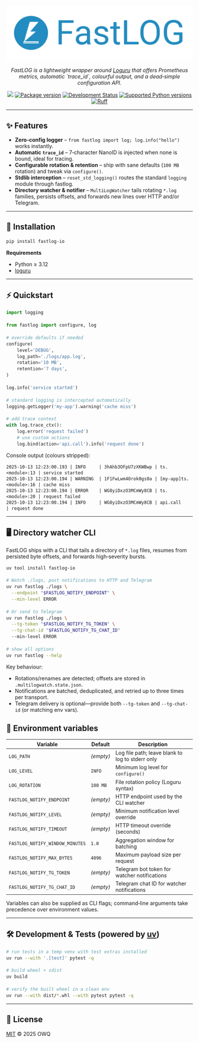 <p align="center">
  <br>
  <a href="https://github.com/owq-1777/fastlog-io">
  	<img src="https://github.com/owq-1777/fastlog-io/raw/main/assets/fastlog.png" alt="FastLOG">
  </a>
</p>

<p align="center">
    <em>FastLOG is a lightweight wrapper around <a href="https://github.com/Delgan/loguru" target="_blank">Loguru</a> that offers Prometheus metrics, automatic `trace_id`, colourful output, and a dead‑simple configuration API.</em>
</p>

<p align="center">
  <a href="https://opensource.org/licenses/MIT"><img src="https://img.shields.io/badge/license-MIT-_red.svg"></a>
  <a href="https://pypi.org/project/fastlog-io"><img src="https://img.shields.io/pypi/v/fastlog-io" alt="Package version"></a>
  <a href="https://pypi.org/project/fastlog-io"><img src="https://img.shields.io/pypi/status/fastlog-io" alt="Development Status"></a>
  <a href="https://pypi.org/project/fastlog-io"><img src="https://img.shields.io/pypi/pyversions/fastlog-io" alt="Supported Python versions"></a>
  <a href="https://github.com/astral-sh/ruff"><img src="https://img.shields.io/endpoint?url=https://raw.githubusercontent.com/astral-sh/ruff/main/assets/badge/v2.json" alt="Ruff"></a>
</p>


---

## ✨ Features

* **Zero‑config logger** – `from fastlog import log; log.info("hello")` works instantly.
* **Automatic `trace_id`** – 7‑character NanoID is injected when none is bound, ideal for tracing.
* **Configurable rotation & retention** – ship with sane defaults (`100 MB` rotation) and tweak via `configure()`.
* **Stdlib interception** – `reset_std_logging()` routes the standard `logging` module through fastlog.
* **Directory watcher & notifier** – `MultiLogWatcher` tails rotating `*.log` families, persists offsets, and forwards new lines over HTTP and/or Telegram.

---

## 🚀 Installation

```bash
pip install fastlog-io
```

**Requirements**

* Python ≥ 3.12
* [loguru](https://pypi.org/project/loguru/)

---

## ⚡ Quickstart

```python
import logging

from fastlog import configure, log

# override defaults if needed
configure(
    level='DEBUG',
    log_path='./logs/app.log',
    rotation='10 MB',
    retention='7 days',
)

log.info('service started')

# standard logging is intercepted automatically
logging.getLogger('my-app').warning('cache miss')

# add trace context
with log.trace_ctx():
    log.error('request failed')
    # use custom actions
    log.bind(action='api.call').info('request done')
```

Console output (colours stripped):

```
2025-10-13 12:23:00.193 | INFO     | 3hAhb3OFpU7zXKWBwp | ts.<module>:13 | service started
2025-10-13 12:23:00.194 | WARNING  | 1F1FwLwm4Orok0gs0a | [my-app]ts.<module>:16 | cache miss
2025-10-13 12:23:00.194 | ERROR    | WG8yiDxzO3MCmWy8CB | ts.<module>:20 | request failed
2025-10-13 12:23:00.194 | INFO     | WG8yiDxzO3MCmWy8CB | api.call     | request done
```

---

## 🖥️ Directory watcher CLI

FastLOG ships with a CLI that tails a directory of `*.log` files, resumes from persisted byte offsets, and forwards high‑severity bursts.

```bash
uv tool install fastlog-io

# Watch ./logs, post notifications to HTTP and Telegram
uv run fastlog ./logs \
  --endpoint "$FASTLOG_NOTIFY_ENDPOINT" \
  --min-level ERROR

# Or send to Telegram
uv run fastlog ./logs \
  --tg-token "$FASTLOG_NOTIFY_TG_TOKEN" \
  --tg-chat-id "$FASTLOG_NOTIFY_TG_CHAT_ID"
  --min-level ERROR

# show all options
uv run fastlog --help
```

Key behaviour:

* Rotations/renames are detected; offsets are stored in `.multilogwatch.state.json`.
* Notifications are batched, deduplicated, and retried up to three times per transport.
* Telegram delivery is optional—provide both `--tg-token` and `--tg-chat-id` (or matching env vars).

## 🔧 Environment variables

| Variable | Default | Description |
| --- | --- | --- |
| `LOG_PATH` | *(empty)* | Log file path; leave blank to log to stderr only |
| `LOG_LEVEL` | `INFO` | Minimum log level for `configure()` |
| `LOG_ROTATION` | `100 MB` | File rotation policy (Loguru syntax) |
| `FASTLOG_NOTIFY_ENDPOINT` | *(empty)* | HTTP endpoint used by the CLI watcher |
| `FASTLOG_NOTIFY_LEVEL` | *(empty)* | Minimum notification level override |
| `FASTLOG_NOTIFY_TIMEOUT` | *(empty)* | HTTP timeout override (seconds) |
| `FASTLOG_NOTIFY_WINDOW_MINUTES` | `1.0` | Aggregation window for batching |
| `FASTLOG_NOTIFY_MAX_BYTES` | `4096` | Maximum payload size per request |
| `FASTLOG_NOTIFY_TG_TOKEN` | *(empty)* | Telegram bot token for watcher notifications |
| `FASTLOG_NOTIFY_TG_CHAT_ID` | *(empty)* | Telegram chat ID for watcher notifications |

Variables can also be supplied as CLI flags; command‑line arguments take precedence over environment values.

---

## 🛠 Development & Tests (powered by [uv](https://github.com/astral-sh/uv))

```bash
# run tests in a temp venv with test extras installed
uv run --with '.[test]' pytest -q

# build wheel + sdist
uv build

# verify the built wheel in a clean env
uv run --with dist/*.whl --with pytest pytest -q
```

---

## 📄 License

[MIT](LICENSE) © 2025 OWQ
